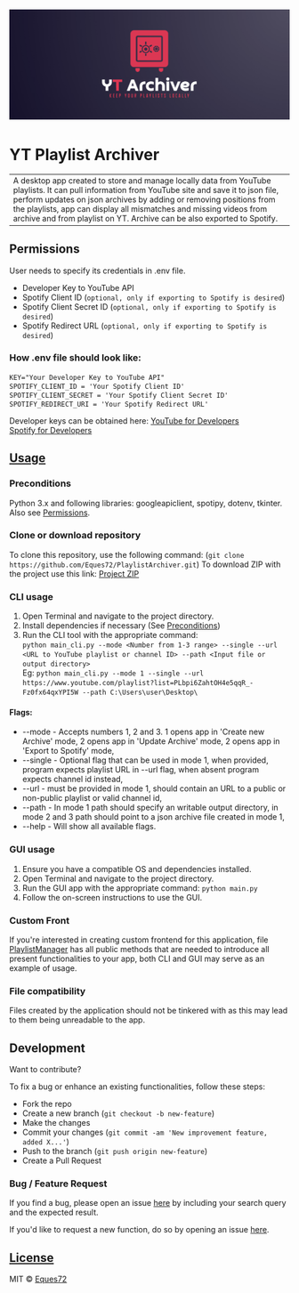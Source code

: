 # ![Logo](https://github.com/Eques72/PlaylistArchiver/blob/main/resources/YtArchLogo.png)
# YT Playlist Archiver
<table>
<tr>
<td>
  A desktop app created to store and manage locally data from YouTube playlists. It can pull information from YouTube site and save it to json file, perform updates on json archives by adding or removing positions from the playlists, app can display all mismatches and missing videos from archive and from playlist on YT.  
  Archive can be also exported to Spotify.
</td>
</tr>
</table>

## Permissions
User needs to specify its credentials in .env file.
- Developer Key to YouTube API
- Spotify Client ID (`optional, only if exporting to Spotify is desired`)
- Spotify Client Secret ID (`optional, only if exporting to Spotify is desired`)
- Spotify Redirect URL (`optional, only if exporting to Spotify is desired`)
### How .env file should look like:
```
KEY="Your Developer Key to YouTube API"
SPOTIFY_CLIENT_ID = 'Your Spotify Client ID'
SPOTIFY_CLIENT_SECRET = 'Your Spotify Client Secret ID'
SPOTIFY_REDIRECT_URI = 'Your Spotify Redirect URL'
```
Developer keys can be obtained here:
[YouTube for Developers](https://developers.google.com/youtube)  
[Spotify for Developers](https://developer.spotify.com/)


## [Usage](https://Eques72.github.io/PlaylistArchiver/) 

### Preconditions
Python 3.x and following libraries: googleapiclient, spotipy, dotenv, tkinter.
Also see [Permissions](https://github.com/Eques72/PlaylistArchiver?tab=readme-ov-file#permissions).

### Clone or download repository
To clone this repository, use the following command:
(`git clone https://github.com/Eques72/PlaylistArchiver.git`)
To download ZIP with the project use this link:
[Project ZIP](https://github.com/Eques72/PlaylistArchiver/archive/refs/heads/main.zip)

### CLI usage
1. Open Terminal and navigate to the project directory.
2. Install dependencies if necessary (See [Preconditions](https://github.com/Eques72/PlaylistArchiver?tab=readme-ov-file#preconditions))
3. Run the CLI tool with the appropriate command:  
`python main_cli.py --mode <Number from 1-3 range> --single --url <URL to YouTube playlist or channel ID> --path <Input file or output directory>`  
Eg: `python main_cli.py --mode 1 --single --url https://www.youtube.com/playlist?list=PLbpi6ZahtOH4e5qqR_-Fz0fx64qxYPI5W --path C:\Users\user\Desktop\`
#### Flags:
- --mode - Accepts numbers 1, 2 and 3. 1 opens app in 'Create new Archive' mode, 2 opens app in 'Update Archive' mode, 2 opens app in 'Export to Spotify' mode,
- --single - Optional flag that can be used in mode 1, when provided, program expects playlist URL in --url flag, when absent program expects channel id instead,
- --url - must be provided in mode 1, should contain an URL to a public or non-public playlist or valid channel id,
- --path - In mode 1 path should specify an writable output directory, in mode 2 and 3 path should point to a json archive file created in mode 1,
- --help - Will show all available flags.

### GUI usage
1. Ensure you have a compatible OS and dependencies installed.
2. Open Terminal and navigate to the project directory.
3. Run the GUI app with the appropriate command: `python main.py`
4. Follow the on-screen instructions to use the GUI.

### Custom Front
If you're interested in creating custom frontend for this application, file [PlaylistManager](https://github.com/Eques72/PlaylistArchiver/blob/main/PlaylistManager.py) has all public methods that are needed to introduce all present functionalities to your app, both CLI and GUI may serve as an example of usage.

### File compatibility
Files created by the application should not be tinkered with as this may lead to them being unreadable to the app.

## Development
Want to contribute?

To fix a bug or enhance an existing functionalities, follow these steps:

- Fork the repo
- Create a new branch (`git checkout -b new-feature`)
- Make the changes
- Commit your changes (`git commit -am 'New improvement feature, added X...'`)
- Push to the branch (`git push origin new-feature`)
- Create a Pull Request

### Bug / Feature Request

If you find a bug, please open an issue [here](https://github.com/Eques72/PlaylistArchiver/issues/new) by including your search query and the expected result.

If you'd like to request a new function, do so by opening an issue [here](https://github.com/Eques72/PlaylistArchiver/issues/new).

## [License](https://github.com/Eques72/PlaylistArchiver/blob/main/LICENSE.md)
MIT © [Eques72](https://github.com/Eques72)
